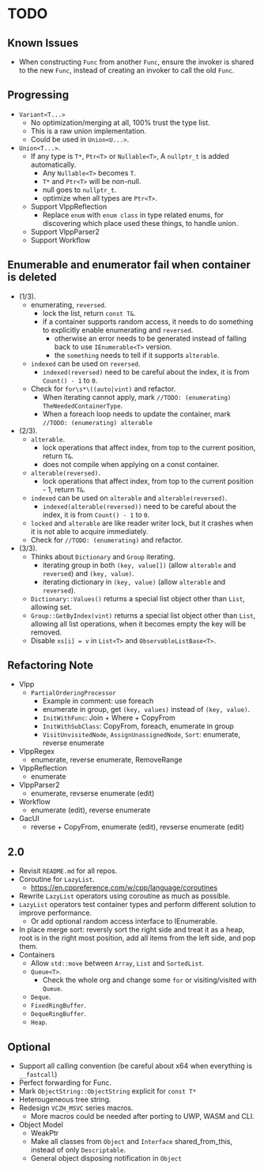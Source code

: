 # TODO

## Known Issues

- When constructing `Func` from another `Func`, ensure the invoker is shared to the new `Func`, instead of creating an invoker to call the old `Func`.

## Progressing

- `Variant<T...>`
  - No optimization/merging at all, 100% trust the type list.
  - This is a raw union implementation.
  - Could be used in `Union<U...>`.
- `Union<T...>`.
  - If any type is `T*`, `Ptr<T>` or `Nullable<T>`, A `nullptr_t` is added automatically.
    - Any `Nullable<T>` becomes `T`.
    - `T*` and `Ptr<T>` will be non-null.
    - null goes to `nullptr_t`.
    - optimize when all types are `Ptr<T>`.
  - Support VlppReflection
    - Replace `enum` with `enum class` in type related enums, for discovering which place used these things, to handle union.
  - Support VlppParser2
  - Support Workflow

## Enumerable and enumerator fail when container is deleted

- (1/3).
  - enumerating, `reversed`.
    - lock the list, return `const T&`.
    - if a container supports random access, it needs to do something to explicitly enable enumerating and `reversed`.
      - otherwise an error needs to be generated instead of falling back to use `IEnumerable<T>` version.
      - the `something` needs to tell if it supports `alterable`.
  - `indexed` can be used on `reversed`.
    - `indexed(reversed)` need to be careful about the index, it is from `Count() - 1` to `0`.
  - Check for `for\s*\((auto|vint)` and refactor.
    - When iterating cannot apply, mark `//TODO: (enumerating) TheNeededContainerType`.
    - When a foreach loop needs to update the container, mark `//TODO: (enumerating) alterable`
- (2/3).
  - `alterable`.
    - lock operations that affect index, from top to the current position, return `T&`.
    - does not compile when applying on a const container.
  - `alterable(reversed)`.
    - lock operations that affect index, from top to the current position - 1, return `T&`.
  - `indexed` can be used on `alterable` and `alterable(reversed)`.
    - `indexed(alterable(reversed))` need to be careful about the index, it is from `Count() - 1` to `0`.
  - `locked` and `alterable` are like reader writer lock, but it crashes when it is not able to acquire immediately.
  - Check for `//TODO: (enumerating)` and refactor.
- (3/3).
  - Thinks about `Dictionary` and `Group` iterating.
    - iterating group in both `(key, value[])` (allow `alterable` and `reversed`) and `(key, value)`.
    - iterating dictionary in `(key, value)` (allow `alterable` and `reversed`).
  - `Dictionary::Values()` returns a special list object other than `List`, allowing set.
  - `Group::GetByIndex(vint)` returns a special list object other than `List`, allowing all list operations, when it becomes empty the key will be removed.
  - Disable `xs[i] = v` in `List<T>` and `ObservableListBase<T>`.

## Refactoring Note

- Vlpp
  - `PartialOrderingProcessor`
    - Example in comment: use foreach
    - enumerate in group, get `(key, values)` instead of `(key, value)`.
    - `InitWithFunc`: Join + Where + CopyFrom
    - `InitWithSubClass`: CopyFrom, foreach, enumerate in group
    - `VisitUnvisitedNode`, `AssignUnassignedNode`, `Sort`: enumerate, reverse enumerate
- VlppRegex
  - enumerate, reverse enumerate, RemoveRange
- VlppReflection
  - enumerate
- VlppParser2
  - enumerate, revserse enumerate (edit)
- Workflow
  - enumerate (edit), reverse enumerate
- GacUI
  - reverse + CopyFrom, enumerate (edit), revserse enumerate (edit)

## 2.0

- Revisit `README.md` for all repos.
- Coroutine for `LazyList`.
  - https://en.cppreference.com/w/cpp/language/coroutines
- Rewrite `LazyList` operators using coroutine as much as possible.
- `LazyList` operators test container types and perform different solution to improve performance.
  - Or add optional random access interface to IEnumerable.
- In place merge sort: reversly sort the right side and treat it as a heap, root is in the right most position, add all items from the left side, and pop them.
- Containers
  - Allow `std::move` between `Array`, `List` and `SortedList`.
  - `Queue<T>`.
    - Check the whole org and change some `for` or visiting/visited with `Queue`.
  - `Deque`.
  - `FixedRingBuffer`.
  - `DequeRingBuffer`.
  - `Heap`.

## Optional

- Support all calling convention (be careful about x64 when everything is `__fastcall`)
- Perfect forwarding for Func.
- Mark `ObjectString::ObjectString` explicit for `const T*`
- Heterougeneous tree string.
- Redesign `VCZH_MSVC` series macros.
  - More macros could be needed after porting to UWP, WASM and CLI.
- Object Model
  - WeakPtr
  - Make all classes from `Object` and `Interface` shared_from_this, instead of only `Descriptable`.
  - General object disposing notification in `Object`
